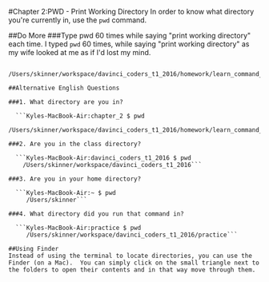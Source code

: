 #Chapter 2:PWD - Print Working Directory
In order to know what directory you're currently in, use the `pwd` command.

##Do More
###Type pwd 60 times while saying "print working directory" each time.
I typed `pwd` 60 times, while saying "print working directory" as my wife looked at me as if I'd lost my mind.

```Kyles-MacBook-Air:chapter_2 $ pwd
   /Users/skinner/workspace/davinci_coders_t1_2016/homework/learn_command_line_exercises/chapter_2```
   
##Alternative English Questions

###1. What directory are you in?

  ```Kyles-MacBook-Air:chapter_2 $ pwd
     /Users/skinner/workspace/davinci_coders_t1_2016/homework/learn_command_line_exercises/chapter_2```

###2. Are you in the class directory?

  ```Kyles-MacBook-Air:davinci_coders_t1_2016 $ pwd
    /Users/skinner/workspace/davinci_coders_t1_2016```

###3. Are you in your home directory?

  ```Kyles-MacBook-Air:~ $ pwd
     /Users/skinner```

###4. What directory did you run that command in?

  ```Kyles-MacBook-Air:practice $ pwd
     /Users/skinner/workspace/davinci_coders_t1_2016/practice```

##Using Finder
Instead of using the terminal to locate directories, you can use the Finder (on a Mac).  You can simply click on the small triangle next to the folders to open their contents and in that way move through them.

  
